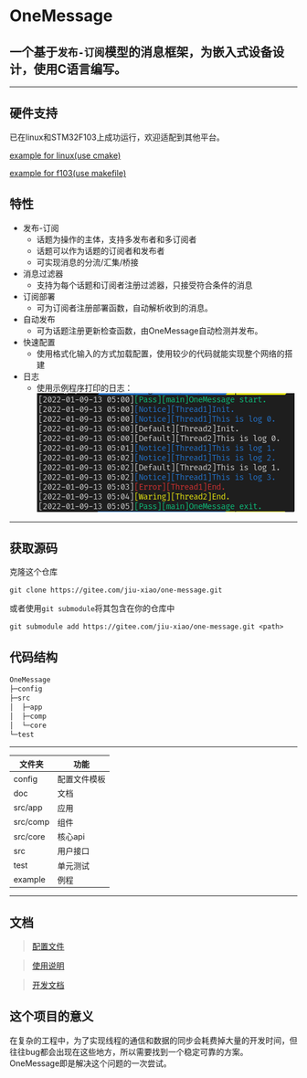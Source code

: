 # OneMessage
一个基于`发布-订阅`模型的消息框架，为嵌入式设备设计，使用C语言编写。
---
---
## 硬件支持
已在linux和STM32F103上成功运行，欢迎适配到其他平台。

[example for linux(use cmake)](https://gitee.com/jiu-xiao/msg-example.git)

[example for f103(use makefile)](https://gitee.com/jiu-xiao/om-example-mcu.git)

## 特性
* 发布-订阅
    * 话题为操作的主体，支持多发布者和多订阅者
    * 话题可以作为话题的订阅者和发布者
    * 可实现消息的分流/汇集/桥接
* 消息过滤器
    * 支持为每个话题和订阅者注册过滤器，只接受符合条件的消息
* 订阅部署
    * 可为订阅者注册部署函数，自动解析收到的消息。
* 自动发布
    * 可为话题注册更新检查函数，由OneMessage自动检测并发布。
* 快速配置
    * 使用格式化输入的方式加载配置，使用较少的代码就能实现整个网络的搭建
* 日志
    * 使用示例程序打印的日志：![效果](img/log.png) 
-------
## 获取源码
克隆这个仓库
```
git clone https://gitee.com/jiu-xiao/one-message.git
```
或者使用`git submodule`将其包含在你的仓库中
```
git submodule add https://gitee.com/jiu-xiao/one-message.git <path>
```
## 代码结构
```
OneMessage
├─config
├─src
│  ├─app
│  ├─comp
│  └─core
└─test
```
****
| 文件夹   | 功能         |
| -------- | ------------ |
| config   | 配置文件模板 |
| doc      | 文档         |
| src/app  | 应用         |
| src/comp | 组件         |
| src/core | 核心api      |
| src      | 用户接口     |
| test     | 单元测试     |
| example  | 例程         |
****
## 文档
> [配置文件](doc/config.md)  

> [使用说明](doc/user.md)

> [开发文档](doc/dev.md)
## 这个项目的意义
在复杂的工程中，为了实现线程的通信和数据的同步会耗费掉大量的开发时间，但往往bug都会出现在这些地方，所以需要找到一个稳定可靠的方案。OneMessage即是解决这个问题的一次尝试。
